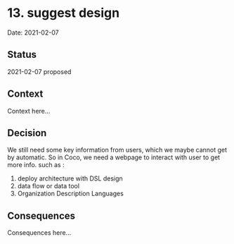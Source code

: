 # 13. suggest design

Date: 2021-02-07

## Status

2021-02-07 proposed

## Context

Context here...

## Decision

We still need some key information from users, which we maybe cannot get by automatic. So in Coco, we need a webpage to 
interact with user to get more info. such as :

1. deploy architecture with DSL design 
2. data flow or data tool 
3. Organization Description Languages    

## Consequences

Consequences here...
